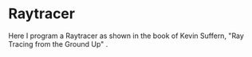 # Raytracer

Here I program a Raytracer as shown in the book of Kevin Suffern, "Ray Tracing from the Ground Up" .
